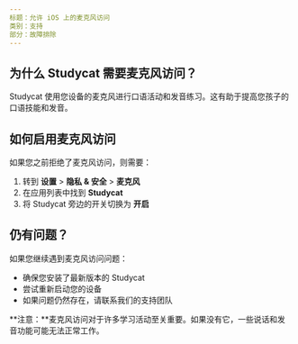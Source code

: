 ```yaml
---
标题：允许 iOS 上的麦克风访问
类别：支持
部分：故障排除
---
```

## 为什么 Studycat 需要麦克风访问？

Studycat 使用您设备的麦克风进行口语活动和发音练习。这有助于提高您孩子的口语技能和发音。

## 如何启用麦克风访问

如果您之前拒绝了麦克风访问，则需要：

1. 转到 **设置** \> **隐私 \& 安全** \> **麦克风**
2. 在应用列表中找到 **Studycat**
3. 将 Studycat 旁边的开关切换为 **开启**

## 仍有问题？

如果您继续遇到麦克风访问问题：

* 确保您安装了最新版本的 Studycat
* 尝试重新启动您的设备
* 如果问题仍然存在，请联系我们的支持团队

**注意：**麦克风访问对于许多学习活动至关重要。如果没有它，一些说话和发音功能可能无法正常工作。